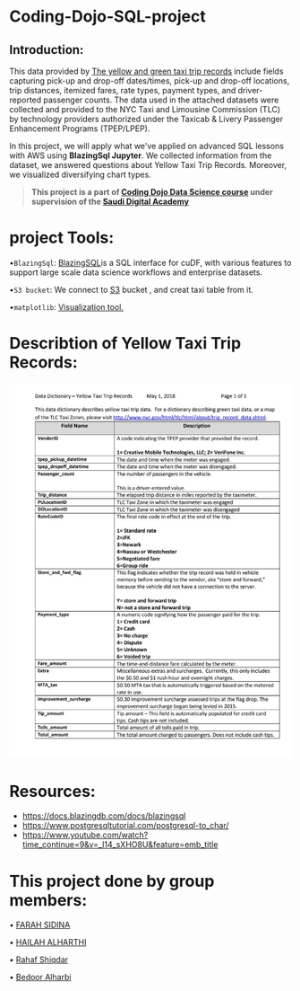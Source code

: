 # Coding-Dojo-SQL-project


## Introduction:

This data provided by [The yellow and green taxi trip records](https://www1.nyc.gov/assets/tlc/downloads/pdf/data_dictionary_trip_records_yellow.pdf) include fields capturing pick-up and drop-off dates/times, pick-up and drop-off locations, trip distances, itemized fares, rate types, payment types, and driver-reported passenger counts. The data used in the attached datasets were collected and provided to the NYC Taxi and Limousine Commission (TLC) by technology providers authorized under the Taxicab & Livery Passenger Enhancement Programs (TPEP/LPEP).

In this project, we will apply what we've applied on advanced SQL lessons with AWS using **BlazingSql Jupyter**. We collected information from the dataset, we answered questions about Yellow Taxi Trip Records. Moreover, we visualized diversifying chart types. 


> **This project is a part of [Coding Dojo Data Science course](http://learn.codingdojo.com/m/196/6244/46875) under supervision of the [Saudi Digital Academy](https://sda.edu.sa/ar/hemam)**


# project Tools:
•``BlazingSql``: [BlazingSQL](https://docs.blazingdb.com/docs/blazingsql)is a SQL interface for cuDF, with various features to support large scale data science workflows and enterprise datasets.


•``S3 bucket``: We connect to [S3](https://www.youtube.com/watch?time_continue=9&v=_I14_sXHO8U&feature=emb_title) bucket , and creat taxi table from it.

•``matplotlib``: [Visualization tool.](https://matplotlib.org/)


# Describtion of Yellow Taxi Trip Records:

![Yellow Taxi Trip Records](Yellow_taxi.jpg)



# Resources:
- https://docs.blazingdb.com/docs/blazingsql
- https://www.postgresqltutorial.com/postgresql-to_char/
- https://www.youtube.com/watch?time_continue=9&v=_I14_sXHO8U&feature=emb_title


# This project done by group members:
• [FARAH SIDINA](https://github.com/faro7ah)

• [HAILAH ALHARTHI](https://gist.github.com/helah20)


• [Rahaf Shiqdar](https://github.com/RahafSh)


• [Bedoor Alharbi](https://github.com/ibedoor)







